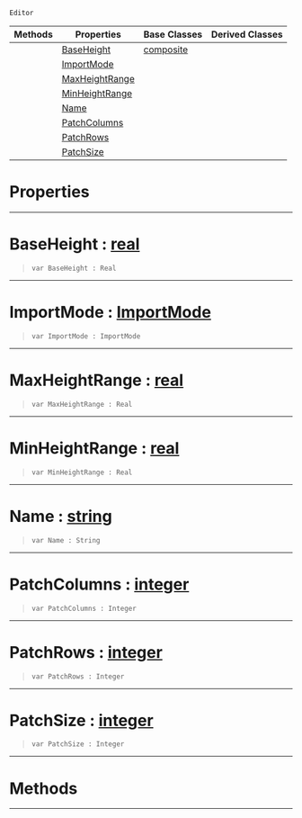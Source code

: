 `Editor`

|Methods|Properties|Base Classes|Derived Classes|
|---|---|---|---|
| |[ BaseHeight](https://github.com/dragonCASTjosh/PlasmaDocs/blob/master/code_reference/class_reference/heightmapimporter.markdown#baseheight-plasma-engine-d)|[composite](https://github.com/dragonCASTjosh/PlasmaDocs/blob/master/code_reference/class_reference/composite.markdown)| |
| |[ ImportMode](https://github.com/dragonCASTjosh/PlasmaDocs/blob/master/code_reference/class_reference/heightmapimporter.markdown#importmode-plasma-engine-d)| | |
| |[ MaxHeightRange](https://github.com/dragonCASTjosh/PlasmaDocs/blob/master/code_reference/class_reference/heightmapimporter.markdown#maxheightrange-plasma-engi)| | |
| |[ MinHeightRange](https://github.com/dragonCASTjosh/PlasmaDocs/blob/master/code_reference/class_reference/heightmapimporter.markdown#minheightrange-plasma-engi)| | |
| |[ Name](https://github.com/dragonCASTjosh/PlasmaDocs/blob/master/code_reference/class_reference/heightmapimporter.markdown#name-plasma-engine-documen)| | |
| |[ PatchColumns](https://github.com/dragonCASTjosh/PlasmaDocs/blob/master/code_reference/class_reference/heightmapimporter.markdown#patchcolumns-plasma-engine)| | |
| |[ PatchRows](https://github.com/dragonCASTjosh/PlasmaDocs/blob/master/code_reference/class_reference/heightmapimporter.markdown#patchrows-plasma-engine-do)| | |
| |[ PatchSize](https://github.com/dragonCASTjosh/PlasmaDocs/blob/master/code_reference/class_reference/heightmapimporter.markdown#patchsize-plasma-engine-do)| | |


 #  Properties


---  
 #  BaseHeight : [real](https://github.com/dragonCASTjosh/PlasmaDocs/blob/master/code_reference/lightning_base_types/real.markdown)

> 
> ``` lang=cpp, name=Lightning
> var BaseHeight : Real


---  
 #  ImportMode : [ImportMode](https://github.com/dragonCASTjosh/PlasmaDocs/blob/master/code_reference/enum_reference.markdown#importmode)

> 
> ``` lang=cpp, name=Lightning
> var ImportMode : ImportMode


---  
 #  MaxHeightRange : [real](https://github.com/dragonCASTjosh/PlasmaDocs/blob/master/code_reference/lightning_base_types/real.markdown)

> 
> ``` lang=cpp, name=Lightning
> var MaxHeightRange : Real


---  
 #  MinHeightRange : [real](https://github.com/dragonCASTjosh/PlasmaDocs/blob/master/code_reference/lightning_base_types/real.markdown)

> 
> ``` lang=cpp, name=Lightning
> var MinHeightRange : Real


---  
 #  Name : [string](https://github.com/dragonCASTjosh/PlasmaDocs/blob/master/code_reference/lightning_base_types/string.markdown)

> 
> ``` lang=cpp, name=Lightning
> var Name : String


---  
 #  PatchColumns : [integer](https://github.com/dragonCASTjosh/PlasmaDocs/blob/master/code_reference/lightning_base_types/integer.markdown)

> 
> ``` lang=cpp, name=Lightning
> var PatchColumns : Integer


---  
 #  PatchRows : [integer](https://github.com/dragonCASTjosh/PlasmaDocs/blob/master/code_reference/lightning_base_types/integer.markdown)

> 
> ``` lang=cpp, name=Lightning
> var PatchRows : Integer


---  
 #  PatchSize : [integer](https://github.com/dragonCASTjosh/PlasmaDocs/blob/master/code_reference/lightning_base_types/integer.markdown)

> 
> ``` lang=cpp, name=Lightning
> var PatchSize : Integer


---  
 #  Methods


---  
 

 